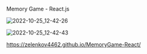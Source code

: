 Memory Game - React.js

![2022-10-25_12-42-26](https://user-images.githubusercontent.com/101303690/197692378-e30d0204-b295-4d1a-87e6-1cc9bcea1e4f.png)

![2022-10-25_12-42-43](https://user-images.githubusercontent.com/101303690/197692380-23583000-8f62-4f5f-b3c7-d818325f5377.png)

https://zelenkov4462.github.io/MemoryGame-React/
